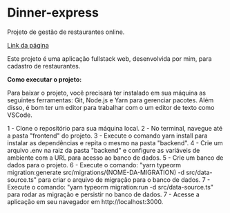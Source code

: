 # Dinner-express
Projeto de gestão de restaurantes online.

[Link da página](https://dinner-express-pedroheribeiro2021.vercel.app/)

Este projeto é uma aplicação fullstack web, desenvolvida por mim, para cadastro de restaurantes.

**Como executar o projeto:**

Para baixar o projeto, você precisará ter instalado em sua máquina as seguintes ferramentas: Git, Node.js e Yarn para gerenciar pacotes. Além disso, é bom ter um editor para trabalhar com o um editor de texto como VSCode.

1 - Clone o repositório para sua máquina local.
2 - No terminal, navegue até a pasta "frontend" do projeto.
3 - Execute o comando yarn install para instalar as dependências e repita o mesmo na pasta "backend".
4 - Crie um arquivo .env na raiz da pasta "backend" e configure as variáveis de ambiente com a URL para acesso ao banco de dados.
5 - Crie um banco de dados para o projeto.
6 - Execute o comando: "yarn typeorm migration:generate src/migrations/(NOME-DA-MIGRATION) -d src/data-source.ts" para criar o arquivo de migração para o banco de dados.
7 - Execute o comando: "yarn typeorm migration:run -d src/data-source.ts" para rodar as migração e persistir no banco de dados.
7 - Acesse a aplicação em seu navegador em http://localhost:3000.

